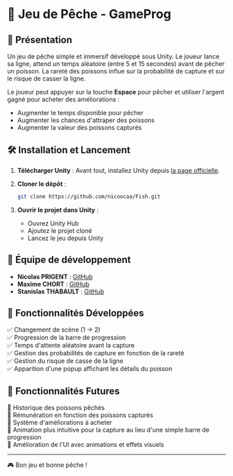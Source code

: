 # 🎣 Jeu de Pêche - GameProg

## 📖 Présentation

Un jeu de pêche simple et immersif développé sous Unity. Le joueur lance sa ligne, attend un temps aléatoire (entre 5 et 15 secondes) avant de pêcher un poisson. La rareté des poissons influe sur la probabilité de capture et sur le risque de casser la ligne.

Le joueur peut appuyer sur la touche **Espace** pour pêcher et utiliser l'argent gagné pour acheter des améliorations :

-   Augmenter le temps disponible pour pêcher
-   Augmenter les chances d'attraper des poissons
-   Augmenter la valeur des poissons capturés

## 🛠 Installation et Lancement

1.  **Télécharger Unity** : Avant tout, installez Unity depuis [la page officielle](https://unity.com/fr/download).
2.  **Cloner le dépôt** :
    
    ```bash
    git clone https://github.com/nicoocaa/Fish.git
    ```
    
3.  **Ouvrir le projet dans Unity** :
    -   Ouvrez Unity Hub
    -   Ajoutez le projet cloné
    -   Lancez le jeu depuis Unity

## 👥 Équipe de développement

-   **Nicolas PRIGENT** : [GitHub](https://github.com/nicoocaa)
-   **Maxime CHORT** : [GitHub](https://github.com/Slaaaayz/)
-   **Stanislas THABAULT** : [GitHub](https://github.com/stanthblt)

## 📝 Fonctionnalités Développées

✅ Changement de scène (1 → 2)  
✅ Progression de la barre de progression  
✅ Temps d'attente aléatoire avant la capture  
✅ Gestion des probabilités de capture en fonction de la rareté  
✅ Gestion du risque de casse de la ligne  
✅ Apparition d'une popup affichant les détails du poisson

## 🔮 Fonctionnalités Futures

🔹 Historique des poissons pêchés  
🔹 Rémunération en fonction des poissons capturés  
🔹 Système d'améliorations à acheter  
🔹 Animation plus intuitive pour la capture au lieu d'une simple barre de progression  
🔹 Amélioration de l'UI avec animations et effets visuels

----------

🎮 Bon jeu et bonne pêche !
